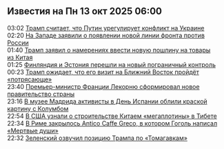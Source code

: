 <h2>Известия на Пн 13 окт 2025 06:00</h2><!--2025-10-13 03:02:42-->
<div class="rssn">
  <div><span class="smaller gray hspace">03:02</span> <a class="nodecor" href="https://news.rambler.ru/world/55449566-tramp-schitaet-chto-putin-ureguliruet-konflikt-na-ukraine/">Трамп считает, что Путин урегулирует конфликт на Украине</a></div>
</div>
<div class="rssn">
  <div><span class="smaller gray hspace">02:20</span> <a class="nodecor" href="https://news.rambler.ru/world/55449532-na-zapade-zayavili-o-poyavlenii-novoy-linii-fronta-protiv-rossii/">На Западе заявили о появлении новой линии фронта против России</a></div>
</div>
<div class="rssn">
  <div><span class="smaller gray hspace">01:40</span> <a class="nodecor" href="https://news.rambler.ru/world/55449481-tramp-zayavil-o-namereniyah-vvesti-novuyu-poshlinu-na-tovary-iz-kitaya/">Трамп заявил о намерениях ввести новую пошлину на товары из Китая</a></div>
</div>
<div class="rssn">
  <div><span class="smaller gray hspace">01:25</span> <a class="nodecor" href="https://news.rambler.ru/world/55449457-finlyandiya-i-estoniya-pereshli-na-novyy-pogranichnyy-kontrol/">Финляндия и Эстония перешли на новый пограничный контроль</a></div>
</div>
<div class="rssn">
  <div><span class="smaller gray hspace">00:23</span> <a class="nodecor" href="https://news.rambler.ru/world/55444043-tramp-ozhidaet-chto-ego-vizit-na-blizhniy-vostok-proydet-potryasayusche/">Трамп ожидает, что его визит на Ближний Восток пройдёт «потрясающе»</a></div>
</div>
<div class="rssn">
  <div><span class="smaller gray hspace">23:40</span> <a class="nodecor" href="https://news.rambler.ru/world/55449302-premer-ministr-frantsii-lekornyu-sformiroval-novoe-pravitelstvo-strany/">Премьер-министр Франции Лекорню сформировал новое правительство страны</a></div>
</div>
<div class="rssn">
  <div><span class="smaller gray hspace">23:16</span> <a class="nodecor" href="https://news.rambler.ru/world/55449264-v-muzee-madrida-aktivisty-v-den-ispanii-oblili-kraskoy-kartinu-s-kolumbom/">В музее Мадрида активисты в День Испании облили краской картину с Колумбом</a></div>
</div>
<div class="rssn">
  <div><span class="smaller gray hspace">22:54</span> <a class="nodecor" href="https://news.rambler.ru/world/55444114-v-ssha-uznali-o-stroitelstve-kitaem-megaplotiny-v-tibete/">В США узнали о строительстве Китаем «мегаплотины» в Тибете</a></div>
</div>
<div class="rssn">
  <div><span class="smaller gray hspace">22:34</span> <a class="nodecor" href="https://news.rambler.ru/world/55448007-v-rime-zakrylos-antico-caffe-greco-v-kotorom-gogol-napisal-mertvye-dushi/">В Риме закрылось Antico Caffe Greco, в котором Гоголь написал «Мертвые души»</a></div>
</div>
<div class="rssn">
  <div><span class="smaller gray hspace">22:32</span> <a class="nodecor" href="https://news.rambler.ru/world/55449214-zelenskiy-ozvuchil-pozitsiyu-trampa-po-tomagavkam/">Зеленский озвучил позицию Трампа по «Томагавкам»</a></div>
</div><div class="rssurl gray smaller" style="display:none">http://news.rambler.ru/rss/world/</div>